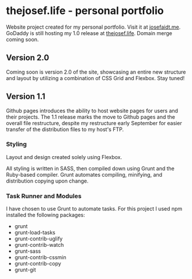 # thejosef.life - personal portfolio
Website project created for my personal portfolio. Visit it at [josefaidt.me](https://josefaidt.me/).
GoDaddy is still hosting my 1.0 release at [thejosef.life](http://www.thejosef.life/). Domain merge coming soon.

## Version 2.0
Coming soon is version 2.0 of the site, showcasing an entire new structure and layout by utilizing a combination of CSS Grid and Flexbox. Stay tuned!

## Version 1.1
Github pages introduces the ability to host website pages for users and their projects. The 1.1 release marks the move to Github pages and the overall file restructure, despite my restructure early September for easier transfer of the distribution files to my host's FTP. 

### Styling
Layout and design created solely using Flexbox.

All styling is written in SASS, then compiled down using Grunt and the Ruby-based compiler. Grunt automates compiling, minifying, and distribution copying upon change.

### Task Runner and Modules
I have chosen to use Grunt to automate tasks. For this project I used npm installed the following packages:
* grunt
* grunt-load-tasks
* grunt-contrib-uglify
* grunt-contrib-watch
* grunt-sass
* grunt-contrib-cssmin
* grunt-contrib-copy
* grunt-git
